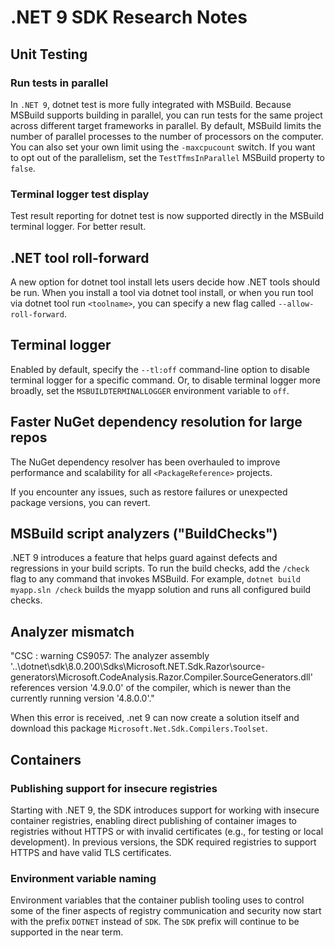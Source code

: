 # .NET 9 SDK Research Notes

## Unit Testing

### Run tests in parallel

In `.NET 9`, dotnet test is more fully integrated with MSBuild. Because MSBuild
supports building in parallel, you can run tests for the same project across
different target frameworks in parallel. By default, MSBuild limits the number
of parallel processes to the number of processors on the computer. You can also
set your own limit using the `-maxcpucount` switch. If you want to opt out of
the parallelism, set the `TestTfmsInParallel` MSBuild property to `false`.

### Terminal logger test display

Test result reporting for dotnet test is now supported directly in the MSBuild
terminal logger. For better result.

## .NET tool roll-forward

A new option for dotnet tool install lets users decide how .NET tools should be
run. When you install a tool via dotnet tool install, or when you run tool via
dotnet tool run `<toolname>`, you can specify a new flag called
`--allow-roll-forward`.

## Terminal logger

Enabled by default, specify the `--tl:off` command-line option to disable
terminal logger for a specific command. Or, to disable terminal logger more
broadly, set the `MSBUILDTERMINALLOGGER` environment variable to `off`.

## Faster NuGet dependency resolution for large repos

The NuGet dependency resolver has been overhauled to improve performance and
scalability for all `<PackageReference>` projects.

If you encounter any issues, such as restore failures or unexpected package
versions, you can revert.

## MSBuild script analyzers ("BuildChecks")

.NET 9 introduces a feature that helps guard against defects and regressions in
your build scripts. To run the build checks, add the `/check` flag to any
command that invokes MSBuild. For example, `dotnet build myapp.sln /check`
builds the myapp solution and runs all configured build checks.

## Analyzer mismatch

"CSC : warning CS9057: The analyzer assembly '..\dotnet\sdk\8.0.200\Sdks\Microsoft.NET.Sdk.Razor\source-generators\Microsoft.CodeAnalysis.Razor.Compiler.SourceGenerators.dll' references version '4.9.0.0' of the compiler, which is newer than the currently running version '4.8.0.0'."

When this error is received, .net 9 can now create a solution itself and
download this package `Microsoft.Net.Sdk.Compilers.Toolset`.

## Containers

### Publishing support for insecure registries

Starting with .NET 9, the SDK introduces support for working with insecure
container registries, enabling direct publishing of container images to
registries without HTTPS or with invalid certificates (e.g., for testing or
local development). In previous versions, the SDK required registries to support
HTTPS and have valid TLS certificates.

### Environment variable naming

Environment variables that the container publish tooling uses to control some
of the finer aspects of registry communication and security now start with the
prefix `DOTNET` instead of `SDK`. The `SDK` prefix will continue to be supported
in the near term.